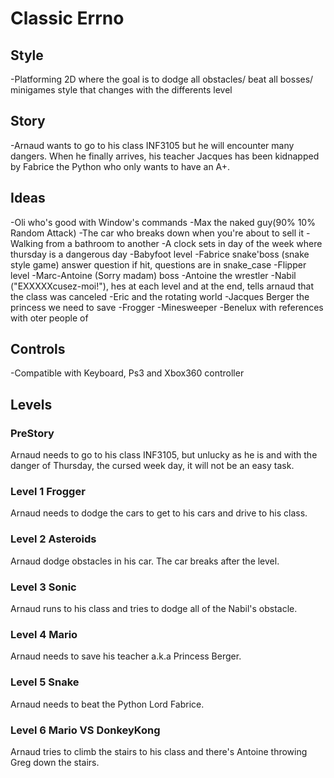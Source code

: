 # Classic Errno

## Style

-Platforming 2D where the goal is to dodge all obstacles/ beat all bosses/ minigames style that changes with the differents level

## Story

-Arnaud wants to go to his class INF3105 but he will encounter many dangers. When he finally arrives, his teacher Jacques has been kidnapped by Fabrice the Python who only wants to have an A+.

## Ideas

-Oli who's good with Window's commands
-Max the naked guy(90% 10% Random Attack)
-The car who breaks down when you're about to sell it
-Walking from a bathroom to another
-A clock sets in day of the week where thursday is a dangerous day
-Babyfoot level
-Fabrice snake'boss (snake style game) answer question if hit, questions are in snake_case
-Flipper level
-Marc-Antoine (Sorry madam) boss
-Antoine the wrestler
-Nabil ("EXXXXXcusez-moi!"), hes at each level and at the end, tells arnaud that the class was canceled
-Eric and the rotating world
-Jacques Berger the princess we need to save
-Frogger
-Minesweeper
-Benelux with references with oter people of 

## Controls

-Compatible with Keyboard, Ps3 and Xbox360 controller

## Levels

### PreStory

Arnaud needs to go to his class INF3105, but unlucky as he is and with the danger of Thursday, the cursed week day, it will not be an easy task.

### Level 1 Frogger

Arnaud needs to dodge the cars to get to his cars and drive to his class.

### Level 2 Asteroids

Arnaud dodge obstacles in his car. The car breaks after the level.

### Level 3 Sonic

Arnaud runs to his class and tries to dodge all of the Nabil's obstacle.

### Level 4 Mario

Arnaud needs to save his teacher a.k.a Princess Berger.

### Level 5 Snake

Arnaud needs to beat the Python Lord Fabrice.

### Level 6 Mario VS DonkeyKong

Arnaud tries to climb the stairs to his class and there's Antoine throwing Greg down the stairs.